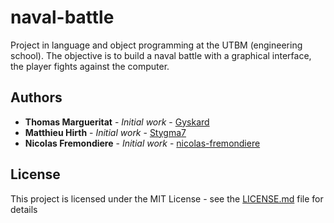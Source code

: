 # naval-battle

Project in language and object programming at the UTBM (engineering school). The objective is to build a naval battle with a graphical interface, the player fights against the computer.

## Authors

* **Thomas Margueritat** - *Initial work* - [Gyskard](https://github.com/Gyskard)
* **Matthieu Hirth** - *Initial work* - [Stygma7](https://github.com/Stygma7)
* **Nicolas Fremondiere** - *Initial work* - [nicolas-fremondiere](https://github.com/nicolas-fremondiere)
## License

This project is licensed under the MIT License - see the [LICENSE.md](LICENSE) file for details
